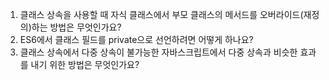 1. 클래스 상속을 사용할 때 자식 클래스에서 부모 클래스의 메서드를 오버라이드(재정의)하는 방법은 무엇인가요?
2. ES6에서 클래스 필드를 private으로 선언하려면 어떻게 하나요?
3. 클래스 상속에서 다중 상속이 불가능한 자바스크립트에서 다중 상속과 비슷한 효과를 내기 위한 방법은 무엇인가요?